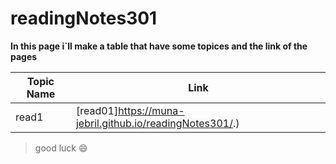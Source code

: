 # readingNotes301

****In this page i`ll make a table that have some topices and the link of the pages****

| Topic Name | Link |
| ----------- | ----------- |
| read1 | [read01]https://muna-jebril.github.io/readingNotes301/.) |



 > good luck :smile: